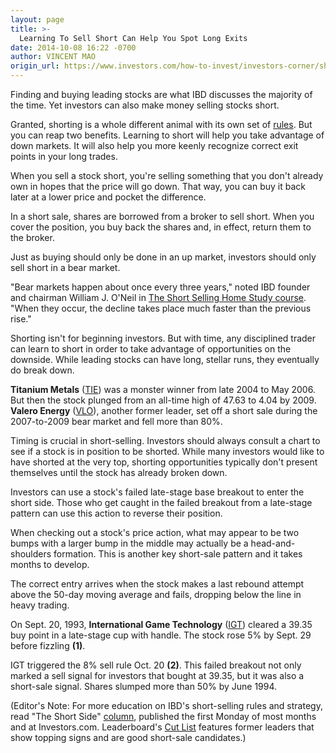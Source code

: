```yaml
---
layout: page
title: >-
  Learning To Sell Short Can Help You Spot Long Exits
date: 2014-10-08 16:22 -0700
author: VINCENT MAO
origin_url: https://www.investors.com/how-to-invest/investors-corner/shorting-can-help-with-long-trade
---
```





Finding and buying leading stocks are what IBD discusses the majority of the time. Yet investors can also make money selling stocks short.


Granted, shorting is a whole different animal with its own set of [rules](http://news.investors.com/investing/the-short-side.htm). But you can reap two benefits. Learning to short will help you take advantage of down markets. It will also help you more keenly recognize correct exit points in your long trades.


When you sell a stock short, you're selling something that you don't already own in hopes that the price will go down. That way, you can buy it back later at a lower price and pocket the difference.


In a short sale, shares are borrowed from a broker to sell short. When you cover the position, you buy back the shares and, in effect, return them to the broker.


Just as buying should only be done in an up market, investors should only sell short in a bear market.


"Bear markets happen about once every three years," noted IBD founder and chairman William J. O'Neil in [The Short Selling Home Study course](https://www.investors.com/products/ibd-home-study-program/short-selling/?src=APA1BQ8). "When they occur, the decline takes place much faster than the previous rise."


Shorting isn't for beginning investors. But with time, any disciplined trader can learn to short in order to take advantage of opportunities on the downside. While leading stocks can have long, stellar runs, they eventually do break down.


**Titanium Metals** ([TIE](https://research.investors.com/quote.aspx?symbol=TIE)) was a monster winner from late 2004 to May 2006. But then the stock plunged from an all-time high of 47.63 to 4.04 by 2009. **Valero Energy** ([VLO](https://research.investors.com/quote.aspx?symbol=VLO)), another former leader, set off a short sale during the 2007-to-2009 bear market and fell more than 80%.


Timing is crucial in short-selling. Investors should always consult a chart to see if a stock is in position to be shorted. While many investors would like to have shorted at the very top, shorting opportunities typically don't present themselves until the stock has already broken down.


Investors can use a stock's failed late-stage base breakout to enter the short side. Those who get caught in the failed breakout from a late-stage pattern can use this action to reverse their position.


When checking out a stock's price action, what may appear to be two bumps with a larger bump in the middle may actually be a head-and-shoulders formation. This is another key short-sale pattern and it takes months to develop.


The correct entry arrives when the stock makes a last rebound attempt above the 50-day moving average and fails, dropping below the line in heavy trading.


On Sept. 20, 1993, **International Game Technology** ([IGT](https://research.investors.com/quote.aspx?symbol=IGT)) cleared a 39.35 buy point in a late-stage cup with handle. The stock rose 5% by Sept. 29 before fizzling **(1)**.


IGT triggered the 8% sell rule Oct. 20 **(2)**. This failed breakout not only marked a sell signal for investors that bought at 39.35, but it was also a short-sale signal. Shares slumped more than 50% by June 1994.


(Editor's Note: For more education on IBD's short-selling rules and strategy, read "The Short Side" [column](http://news.investors.com/investing/the-short-side.htm), published the first Monday of most months and at Investors.com. Leaderboard's [Cut List](http://leaderboard.investors.com/leaderboard/leaders/default.aspx) features former leaders that show topping signs and are good short-sale candidates.)




